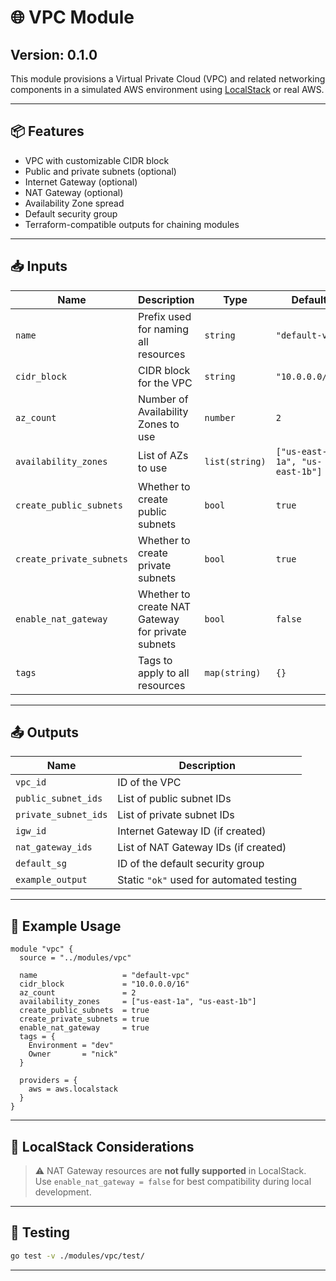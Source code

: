 # 🌐 VPC Module

## Version: 0.1.0

This module provisions a Virtual Private Cloud (VPC) and related networking components in a simulated AWS environment using [LocalStack](https://localstack.cloud/) or real AWS.

---

## 📦 Features

- VPC with customizable CIDR block
- Public and private subnets (optional)
- Internet Gateway (optional)
- NAT Gateway (optional)
- Availability Zone spread
- Default security group
- Terraform-compatible outputs for chaining modules

---

## 📥 Inputs

| Name                     | Description                                           | Type            | Default              | Required |
|--------------------------|-------------------------------------------------------|------------------|----------------------|----------|
| `name`                   | Prefix used for naming all resources                 | `string`         | `"default-vpc"`      | ❌        |
| `cidr_block`             | CIDR block for the VPC                               | `string`         | `"10.0.0.0/16"`      | ❌        |
| `az_count`               | Number of Availability Zones to use                  | `number`         | `2`                  | ❌        |
| `availability_zones`     | List of AZs to use                                   | `list(string)`   | `["us-east-1a", "us-east-1b"]` | ❌        |
| `create_public_subnets`  | Whether to create public subnets                     | `bool`           | `true`               | ❌        |
| `create_private_subnets` | Whether to create private subnets                    | `bool`           | `true`               | ❌        |
| `enable_nat_gateway`     | Whether to create NAT Gateway for private subnets    | `bool`           | `false`              | ❌        |
| `tags`                   | Tags to apply to all resources                       | `map(string)`    | `{}`                 | ❌        |

---

## 📤 Outputs

| Name                 | Description                               |
|----------------------|-------------------------------------------|
| `vpc_id`             | ID of the VPC                             |
| `public_subnet_ids`  | List of public subnet IDs                 |
| `private_subnet_ids` | List of private subnet IDs                |
| `igw_id`             | Internet Gateway ID (if created)          |
| `nat_gateway_ids`    | List of NAT Gateway IDs (if created)      |
| `default_sg`         | ID of the default security group          |
| `example_output`     | Static `"ok"` used for automated testing  |

---

## 🧪 Example Usage

```hcl
module "vpc" {
  source = "../modules/vpc"

  name                   = "default-vpc"
  cidr_block             = "10.0.0.0/16"
  az_count               = 2
  availability_zones     = ["us-east-1a", "us-east-1b"]
  create_public_subnets  = true
  create_private_subnets = true
  enable_nat_gateway     = true
  tags = {
    Environment = "dev"
    Owner       = "nick"
  }

  providers = {
    aws = aws.localstack
  }
}
```

---

## 🚧 LocalStack Considerations

> ⚠️ NAT Gateway resources are **not fully supported** in LocalStack.  
Use `enable_nat_gateway = false` for best compatibility during local development.

---

## 🧪 Testing

```bash
go test -v ./modules/vpc/test/
```

---

